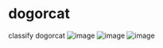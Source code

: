 # dogorcat
classify dogorcat
![image](https://github.com/YoungiJ/dogorcat/assets/104750081/98d5b25f-f2ab-4337-a3fb-95b2f5fbc2e4)
![image](https://github.com/YoungiJ/dogorcat/assets/104750081/c039a790-d52b-4394-8d46-efab89e1325c)
![image](https://github.com/YoungiJ/dogorcat/assets/104750081/efb8d119-352a-4f7b-9ca4-d018e4a21afb)
